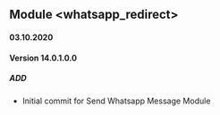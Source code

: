 ## Module <whatsapp_redirect>

#### 03.10.2020
#### Version 14.0.1.0.0
##### ADD
- Initial commit for Send Whatsapp Message Module
